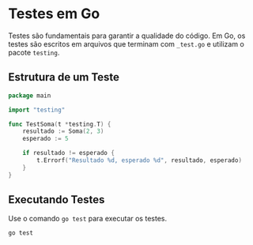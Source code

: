 # Testes em Go

Testes são fundamentais para garantir a qualidade do código. Em Go, os testes são escritos em arquivos que terminam com `_test.go` e utilizam o pacote `testing`.

## Estrutura de um Teste

```go
package main

import "testing"

func TestSoma(t *testing.T) {
    resultado := Soma(2, 3)
    esperado := 5

    if resultado != esperado {
        t.Errorf("Resultado %d, esperado %d", resultado, esperado)
    }
}
```

## Executando Testes

Use o comando `go test` para executar os testes.

```bash
go test
```
